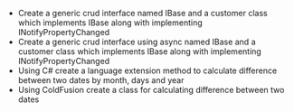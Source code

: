 - Create a generic crud interface named IBase and a customer class which implements IBase along with implementing INotifyPropertyChanged
- Create a generic crud interface using async named IBase and a customer class which implements IBase along with implementing INotifyPropertyChanged
- Using C# create a language extension method to calculate difference between two dates by month, days and year
- Using ColdFusion create a class for calculating difference between two dates